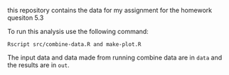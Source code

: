 this repository contains the data for my assignment for the homework quesiton 5.3

To run this analysis use the following command:

```
Rscript src/combine-data.R and make-plot.R
```

The input data and data made from running combine data are in `data` and the results are in `out`.
